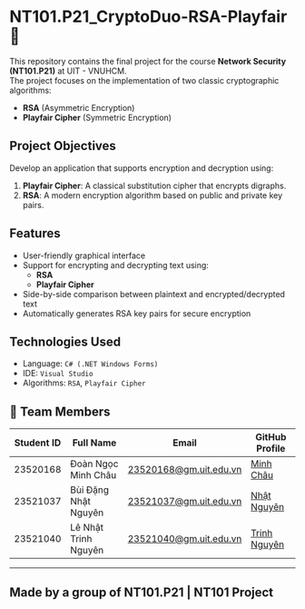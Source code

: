 # NT101.P21_CryptoDuo-RSA-Playfair 🔐

This repository contains the final project for the course **Network Security (NT101.P21)** at UIT - VNUHCM.  
The project focuses on the implementation of two classic cryptographic algorithms:

- **RSA** (Asymmetric Encryption)
- **Playfair Cipher** (Symmetric Encryption)

## Project Objectives

Develop an application that supports encryption and decryption using:

1. **Playfair Cipher**: A classical substitution cipher that encrypts digraphs.
2. **RSA**: A modern encryption algorithm based on public and private key pairs.

## Features

- User-friendly graphical interface
- Support for encrypting and decrypting text using:
  - **RSA**
  - **Playfair Cipher**
- Side-by-side comparison between plaintext and encrypted/decrypted text
- Automatically generates RSA key pairs for secure encryption

## Technologies Used

- Language: `C# (.NET Windows Forms)`
- IDE: `Visual Studio`
- Algorithms: `RSA`, `Playfair Cipher`

## 👥 Team Members

| Student ID | Full Name             | Email                  | GitHub Profile                                 |
|------------|-----------------------|------------------------|------------------------------------------------|
| 23520168   | Đoàn Ngọc Minh Châu   | 23520168@gm.uit.edu.vn | [Minh Châu](https://github.com/23520168)       |
| 23521037   | Bùi Đặng Nhật Nguyên  | 23521037@gm.uit.edu.vn | [Nhật Nguyên](https://github.com/double-n-021) |
| 23521040   | Lê Nhật Trinh Nguyên  | 23521040@gm.uit.edu.vn | [Trinh Nguyên](https://github.com/ovapil)      |

---

## Made by a group of NT101.P21 | NT101 Project
